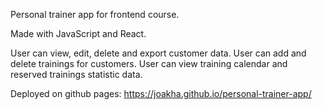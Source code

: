 Personal trainer app for frontend course.

Made with JavaScript and React.

User can view, edit, delete and export customer data.
User can add and delete trainings for customers.
User can view training calendar and reserved trainings statistic data.

Deployed on github pages: https://joakha.github.io/personal-trainer-app/
